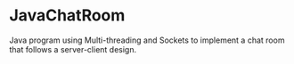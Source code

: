 # JavaChatRoom
Java program using Multi-threading and Sockets to implement a chat room that follows a server-client design.
